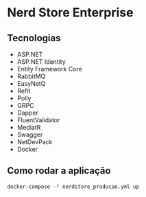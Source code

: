 # Nerd Store Enterprise

## Tecnologias

- ASP.NET
- ASP.NET Identity
- Entity Framework Core
- RabbitMQ
- EasyNetQ
- Refit
- Polly
- GRPC
- Dapper
- FluentValidator
- MediatR
- Swagger
- NetDevPack
- Docker

## Como rodar a aplicação

```bash
docker-compose -f nerdstore_producao.yml up
```
